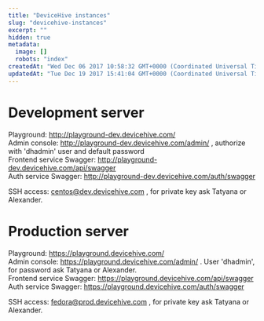 ```yaml
---
title: "DeviceHive instances"
slug: "devicehive-instances"
excerpt: ""
hidden: true
metadata: 
  image: []
  robots: "index"
createdAt: "Wed Dec 06 2017 10:58:32 GMT+0000 (Coordinated Universal Time)"
updatedAt: "Tue Dec 19 2017 15:41:04 GMT+0000 (Coordinated Universal Time)"
---
```

# Development server

Playground: <http://playground-dev.devicehive.com/>  
Admin console: <http://playground-dev.devicehive.com/admin/> , authorize with 'dhadmin' user and default password  
Frontend service Swagger: <http://playground-dev.devicehive.com/api/swagger>  
Auth service Swagger: <http://playground-dev.devicehive.com/auth/swagger>

SSH access: [centos@dev.devicehive.com](mailto:centos@dev.devicehive.com) , for private key ask Tatyana or Alexander.

# Production server

Playground: <https://playground.devicehive.com/>  
Admin console: <https://playground.devicehive.com/admin/> . User 'dhadmin', for password ask Tatyana or Alexander.  
Frontend service Swagger: <https://playground.devicehive.com/api/swagger>  
Auth service Swagger: <https://playground.devicehive.com/auth/swagger>

SSH access: [fedora@prod.devicehive.com](mailto:fedora@prod.devicehive.com) , for private key ask Tatyana or Alexander.
